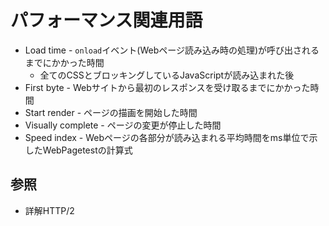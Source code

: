 # パフォーマンス関連用語
- Load time - `onload`イベント(Webページ読み込み時の処理)が呼び出されるまでにかかった時間
  - 全てのCSSとブロッキングしているJavaScriptが読み込まれた後
- First byte - Webサイトから最初のレスポンスを受け取るまでにかかった時間
- Start render - ページの描画を開始した時間
- Visually complete - ページの変更が停止した時間
- Speed index - Webページの各部分が読み込まれる平均時間をms単位で示したWebPagetestの計算式

## 参照
- 詳解HTTP/2
